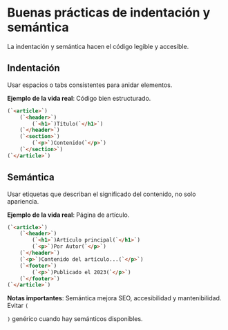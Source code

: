 # Buenas prácticas de indentación y semántica

La indentación y semántica hacen el código legible y accesible.

## Indentación

Usar espacios o tabs consistentes para anidar elementos.

**Ejemplo de la vida real**: Código bien estructurado.

```html
(`<article>`)
    (`<header>`)
        (`<h1>`)Título(`</h1>`)
    (`</header>`)
    (`<section>`)
        (`<p>`)Contenido(`</p>`)
    (`</section>`)
(`</article>`)
```

## Semántica

Usar etiquetas que describan el significado del contenido, no solo apariencia.

**Ejemplo de la vida real**: Página de artículo.

```html
(`<article>`)
    (`<header>`)
        (`<h1>`)Artículo principal(`</h1>`)
        (`<p>`)Por Autor(`</p>`)
    (`</header>`)
    (`<p>`)Contenido del artículo...(`</p>`)
    (`<footer>`)
        (`<p>`)Publicado el 2023(`</p>`)
    (`</footer>`)
(`</article>`)
```

**Notas importantes**: Semántica mejora SEO, accesibilidad y mantenibilidad. Evitar `(`<div>`)` genérico cuando hay semánticos disponibles.